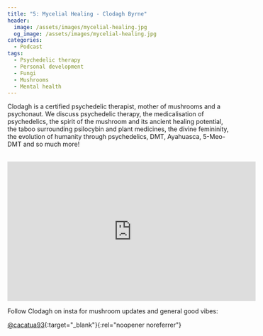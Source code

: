 ```yaml
---
title: "5: Mycelial Healing - Clodagh Byrne"
header:
  image: /assets/images/mycelial-healing.jpg
  og_image: /assets/images/mycelial-healing.jpg
categories:
  - Podcast
tags:
  - Psychedelic therapy
  - Personal development 
  - Fungi
  - Mushrooms
  - Mental health
---
```


Clodagh is a certified psychedelic therapist, mother of mushrooms and a psychonaut. We discuss psychedelic therapy, the medicalisation of psychedelics, the spirit of the mushroom and its ancient healing potential, the taboo surrounding psilocybin and plant medicines, the divine femininity, the evolution of humanity through psychedelics, DMT, Ayahuasca, 5-Meo-DMT and so much more! 

<div id="buzzsprout-player-11807748"></div><script src="https://www.buzzsprout.com/1803691/11807748-5-mycelial-healing-clodagh-byrne.js?container_id=buzzsprout-player-11807748&player=small" type="text/javascript" charset="utf-8"></script>

<br>

<iframe width="560" height="315" src="https://www.youtube.com/embed?v=Y1Z0BXNg1Yw" frameborder="0" allow="autoplay; encrypted-media" allowfullscreen></iframe>


Follow Clodagh on insta for mushroom updates and general good vibes:

[@cacatua93](https://instagram.com/cacatua93){:target="_blank"}{:rel="noopener noreferrer"}
